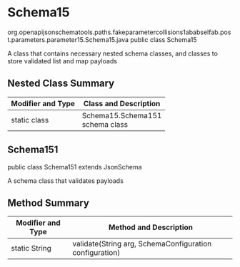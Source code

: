 # Schema15
org.openapijsonschematools.paths.fakeparametercollisions1ababselfab.post.parameters.parameter15.Schema15.java
public class Schema15

A class that contains necessary nested schema classes, and classes to store validated list and map payloads

## Nested Class Summary
| Modifier and Type | Class and Description |
| ----------------- | ---------------------- |
| static class | Schema15.Schema151<br> schema class |

## Schema151
public class Schema151
extends JsonSchema

A schema class that validates payloads


## Method Summary
| Modifier and Type | Method and Description |
| ----------------- | ---------------------- |
| static String | validate(String arg, SchemaConfiguration configuration) |
